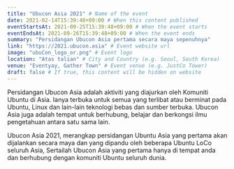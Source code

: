 ```yaml
---
title: "Ubucon Asia 2021" # Name of the event
date: 2021-02-14T15:39:48+09:00 # When this content published
eventStartsAt: 2021-09-25T15:39:48+09:00 # When the event starts
eventEndsAt: 2021-09-26T15:39:48+09:00 # When the event ends
summary: "Persidangan Ubucon Asia pertama secara maya sepenuhnya"
link: "https://2021.ubucon.asia" # Event website url
image: "ubuCon_logo_or.png" # Event logo
location: "Atas talian" # City and Country (e.g. Seoul, South Korea)
venue: "Eventyay, Gather Town" # Event venue (e.g. JustCo Tower)
draft: false # If true, this content will be hidden on website
---
```


Persidangan Ubucon Asia adalah aktiviti yang diajurkan oleh Komuniti Ubuntu di Asia. Ianya terbuka untuk semua yang terlibat atau berminat pada Ubuntu, Linux dan lain-lain teknologi bebas dan sumber terbuka. Ubucon Asia juga adalah tempat untuk berhubung, belajar dan berkongsi ilmu pengetahuan antara satu sama lain.

Ubucon Asia 2021, merangkap persidangan Ubuntu Asia yang pertama akan dijalankan secara maya dan yang dipandu oleh beberapa Ubuntu LoCo seluruh Asia, Sertailah Ubucon Asia yang pertama hanya di tempat anda dan berhubung dengan komuniti Ubuntu seluruh dunia. 